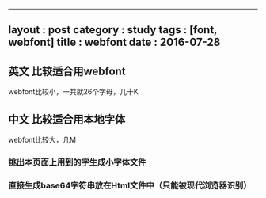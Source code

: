 
---
layout : post
category : study
tags : [font, webfont]
title : webfont
date : 2016-07-28
---

## 英文 比较适合用webfont<a id="orgheadline57"></a>

webfont比较小，一共就26个字母，几十K

## 中文 比较适合用本地字体<a id="orgheadline60"></a>

webfont比较大，几M

### 挑出本页面上用到的字生成小字体文件<a id="orgheadline58"></a>

### 直接生成base64字符串放在Html文件中（只能被现代浏览器识别）<a id="orgheadline59"></a>
